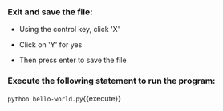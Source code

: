 ### Exit and save the file:

* Using the control key, click 'X'

* Click on 'Y' for yes

* Then press enter to save the file


### Execute the following statement to run the program:

`python hello-world.py`{{execute}}
